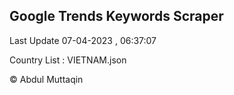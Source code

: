 

## Google Trends Keywords Scraper 
 
Last Update 07-04-2023 , 06:37:07

Country List :
VIETNAM.json



© Abdul Muttaqin 
